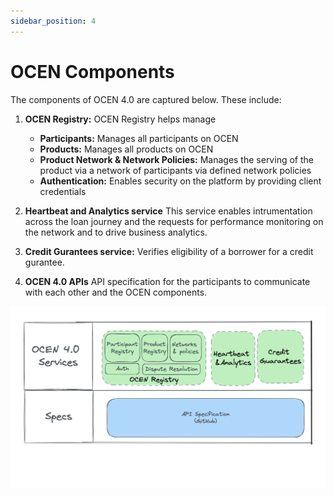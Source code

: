 ```yaml
---
sidebar_position: 4
---
```


# OCEN Components

The components of OCEN 4.0 are captured below. These include:

1. **OCEN Registry:** OCEN Registry helps manage
    * **Participants:** Manages all participants on OCEN
    * **Products:** Manages all products on OCEN
    * **Product Network & Network Policies:** Manages the serving of the product via a network of participants via defined network policies
    * **Authentication:** Enables security on the platform by providing client credentials

2. **Heartbeat and Analytics service** This service enables intrumentation across the loan journey and the requests for performance monitoring on the network and to drive business analytics.

3. **Credit Gurantees service:** Verifies eligibility of a borrower for a credit gurantee.

3. **OCEN 4.0 APIs** API specification for the participants to communicate with each other and the OCEN components.

![OCEN Components](./_images/ocen_components.png "OCEN Components")

